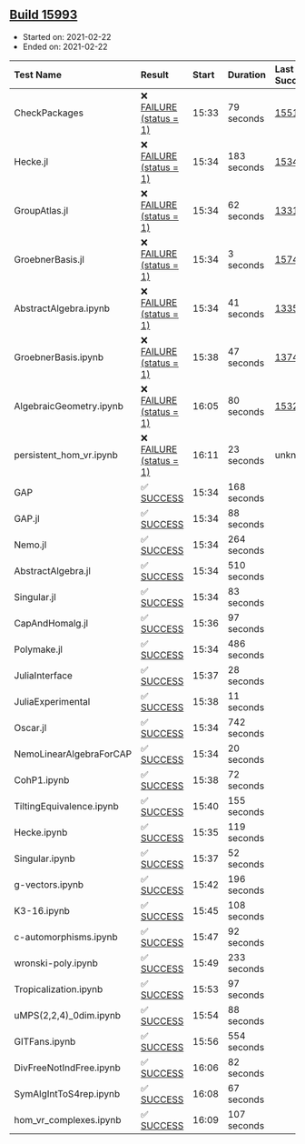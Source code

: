 ## [Build 15993](https://oscarci.mathematik.uni-kl.de/job/oscar/15993/)

* Started on: 2021-02-22
* Ended on: 2021-02-22

| Test Name    | Result | Start | Duration | Last Success | First Failure |
|:-------------|:-------|:------|:---------|:-------------|:--------------|
| CheckPackages | ❌ [FAILURE (status = 1)](https://oscarci.mathematik.uni-kl.de/job/oscar/15993/artifact/logs/build-15993/CheckPackages.log) | 15:33 | 79 seconds | [15514](https://oscarci.mathematik.uni-kl.de/job/oscar/15514/) | [15515](https://oscarci.mathematik.uni-kl.de/job/oscar/15515/) |
| Hecke.jl | ❌ [FAILURE (status = 1)](https://oscarci.mathematik.uni-kl.de/job/oscar/15993/artifact/logs/build-15993/Hecke.jl.log) | 15:34 | 183 seconds | [15344](https://oscarci.mathematik.uni-kl.de/job/oscar/15344/) | [15348](https://oscarci.mathematik.uni-kl.de/job/oscar/15348/) |
| GroupAtlas.jl | ❌ [FAILURE (status = 1)](https://oscarci.mathematik.uni-kl.de/job/oscar/15993/artifact/logs/build-15993/GroupAtlas.jl.log) | 15:34 | 62 seconds | [13311](https://oscarci.mathematik.uni-kl.de/job/oscar/13311/) | [13312](https://oscarci.mathematik.uni-kl.de/job/oscar/13312/) |
| GroebnerBasis.jl | ❌ [FAILURE (status = 1)](https://oscarci.mathematik.uni-kl.de/job/oscar/15993/artifact/logs/build-15993/GroebnerBasis.jl.log) | 15:34 | 3 seconds | [15745](https://oscarci.mathematik.uni-kl.de/job/oscar/15745/) | [15746](https://oscarci.mathematik.uni-kl.de/job/oscar/15746/) |
| AbstractAlgebra.ipynb | ❌ [FAILURE (status = 1)](https://oscarci.mathematik.uni-kl.de/job/oscar/15993/artifact/logs/build-15993/AbstractAlgebra.ipynb.log) | 15:34 | 41 seconds | [13355](https://oscarci.mathematik.uni-kl.de/job/oscar/13355/) | [13356](https://oscarci.mathematik.uni-kl.de/job/oscar/13356/) |
| GroebnerBasis.ipynb | ❌ [FAILURE (status = 1)](https://oscarci.mathematik.uni-kl.de/job/oscar/15993/artifact/logs/build-15993/GroebnerBasis.ipynb.log) | 15:38 | 47 seconds | [13748](https://oscarci.mathematik.uni-kl.de/job/oscar/13748/) | [13749](https://oscarci.mathematik.uni-kl.de/job/oscar/13749/) |
| AlgebraicGeometry.ipynb | ❌ [FAILURE (status = 1)](https://oscarci.mathematik.uni-kl.de/job/oscar/15993/artifact/logs/build-15993/AlgebraicGeometry.ipynb.log) | 16:05 | 80 seconds | [15322](https://oscarci.mathematik.uni-kl.de/job/oscar/15322/) | [15323](https://oscarci.mathematik.uni-kl.de/job/oscar/15323/) |
| persistent_hom_vr.ipynb | ❌ [FAILURE (status = 1)](https://oscarci.mathematik.uni-kl.de/job/oscar/15993/artifact/logs/build-15993/persistent_hom_vr.ipynb.log) | 16:11 | 23 seconds | unknown | unknown |
| GAP | ✅ [SUCCESS](https://oscarci.mathematik.uni-kl.de/job/oscar/15993/artifact/logs/build-15993/GAP.log) | 15:34 | 168 seconds |  |  |
| GAP.jl | ✅ [SUCCESS](https://oscarci.mathematik.uni-kl.de/job/oscar/15993/artifact/logs/build-15993/GAP.jl.log) | 15:34 | 88 seconds |  |  |
| Nemo.jl | ✅ [SUCCESS](https://oscarci.mathematik.uni-kl.de/job/oscar/15993/artifact/logs/build-15993/Nemo.jl.log) | 15:34 | 264 seconds |  |  |
| AbstractAlgebra.jl | ✅ [SUCCESS](https://oscarci.mathematik.uni-kl.de/job/oscar/15993/artifact/logs/build-15993/AbstractAlgebra.jl.log) | 15:34 | 510 seconds |  |  |
| Singular.jl | ✅ [SUCCESS](https://oscarci.mathematik.uni-kl.de/job/oscar/15993/artifact/logs/build-15993/Singular.jl.log) | 15:34 | 83 seconds |  |  |
| CapAndHomalg.jl | ✅ [SUCCESS](https://oscarci.mathematik.uni-kl.de/job/oscar/15993/artifact/logs/build-15993/CapAndHomalg.jl.log) | 15:36 | 97 seconds |  |  |
| Polymake.jl | ✅ [SUCCESS](https://oscarci.mathematik.uni-kl.de/job/oscar/15993/artifact/logs/build-15993/Polymake.jl.log) | 15:34 | 486 seconds |  |  |
| JuliaInterface | ✅ [SUCCESS](https://oscarci.mathematik.uni-kl.de/job/oscar/15993/artifact/logs/build-15993/JuliaInterface.log) | 15:37 | 28 seconds |  |  |
| JuliaExperimental | ✅ [SUCCESS](https://oscarci.mathematik.uni-kl.de/job/oscar/15993/artifact/logs/build-15993/JuliaExperimental.log) | 15:38 | 11 seconds |  |  |
| Oscar.jl | ✅ [SUCCESS](https://oscarci.mathematik.uni-kl.de/job/oscar/15993/artifact/logs/build-15993/Oscar.jl.log) | 15:34 | 742 seconds |  |  |
| NemoLinearAlgebraForCAP | ✅ [SUCCESS](https://oscarci.mathematik.uni-kl.de/job/oscar/15993/artifact/logs/build-15993/NemoLinearAlgebraForCAP.log) | 15:34 | 20 seconds |  |  |
| CohP1.ipynb | ✅ [SUCCESS](https://oscarci.mathematik.uni-kl.de/job/oscar/15993/artifact/logs/build-15993/CohP1.ipynb.log) | 15:38 | 72 seconds |  |  |
| TiltingEquivalence.ipynb | ✅ [SUCCESS](https://oscarci.mathematik.uni-kl.de/job/oscar/15993/artifact/logs/build-15993/TiltingEquivalence.ipynb.log) | 15:40 | 155 seconds |  |  |
| Hecke.ipynb | ✅ [SUCCESS](https://oscarci.mathematik.uni-kl.de/job/oscar/15993/artifact/logs/build-15993/Hecke.ipynb.log) | 15:35 | 119 seconds |  |  |
| Singular.ipynb | ✅ [SUCCESS](https://oscarci.mathematik.uni-kl.de/job/oscar/15993/artifact/logs/build-15993/Singular.ipynb.log) | 15:37 | 52 seconds |  |  |
| g-vectors.ipynb | ✅ [SUCCESS](https://oscarci.mathematik.uni-kl.de/job/oscar/15993/artifact/logs/build-15993/g-vectors.ipynb.log) | 15:42 | 196 seconds |  |  |
| K3-16.ipynb | ✅ [SUCCESS](https://oscarci.mathematik.uni-kl.de/job/oscar/15993/artifact/logs/build-15993/K3-16.ipynb.log) | 15:45 | 108 seconds |  |  |
| c-automorphisms.ipynb | ✅ [SUCCESS](https://oscarci.mathematik.uni-kl.de/job/oscar/15993/artifact/logs/build-15993/c-automorphisms.ipynb.log) | 15:47 | 92 seconds |  |  |
| wronski-poly.ipynb | ✅ [SUCCESS](https://oscarci.mathematik.uni-kl.de/job/oscar/15993/artifact/logs/build-15993/wronski-poly.ipynb.log) | 15:49 | 233 seconds |  |  |
| Tropicalization.ipynb | ✅ [SUCCESS](https://oscarci.mathematik.uni-kl.de/job/oscar/15993/artifact/logs/build-15993/Tropicalization.ipynb.log) | 15:53 | 97 seconds |  |  |
| uMPS(2,2,4)_0dim.ipynb | ✅ [SUCCESS](https://oscarci.mathematik.uni-kl.de/job/oscar/15993/artifact/logs/build-15993/uMPS-2-2-4-_0dim.ipynb.log) | 15:54 | 88 seconds |  |  |
| GITFans.ipynb | ✅ [SUCCESS](https://oscarci.mathematik.uni-kl.de/job/oscar/15993/artifact/logs/build-15993/GITFans.ipynb.log) | 15:56 | 554 seconds |  |  |
| DivFreeNotIndFree.ipynb | ✅ [SUCCESS](https://oscarci.mathematik.uni-kl.de/job/oscar/15993/artifact/logs/build-15993/DivFreeNotIndFree.ipynb.log) | 16:06 | 82 seconds |  |  |
| SymAlgIntToS4rep.ipynb | ✅ [SUCCESS](https://oscarci.mathematik.uni-kl.de/job/oscar/15993/artifact/logs/build-15993/SymAlgIntToS4rep.ipynb.log) | 16:08 | 67 seconds |  |  |
| hom_vr_complexes.ipynb | ✅ [SUCCESS](https://oscarci.mathematik.uni-kl.de/job/oscar/15993/artifact/logs/build-15993/hom_vr_complexes.ipynb.log) | 16:09 | 107 seconds |  |  |
